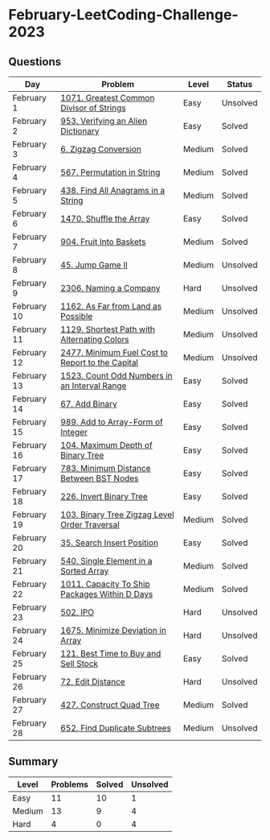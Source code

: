 # February-LeetCoding-Challenge-2023

## Questions
| Day | Problem | Level | Status |
| --- | --- | --- | --- |
| February 1 | [1071. Greatest Common Divisor of Strings](https://leetcode.com/problems/greatest-common-divisor-of-strings/) | Easy | Unsolved |
| February 2 | [953. Verifying an Alien Dictionary](https://leetcode.com/problems/verifying-an-alien-dictionary/) | Easy | Solved |
| February 3 | [6. Zigzag Conversion](https://leetcode.com/problems/zigzag-conversion/) | Medium | Solved |
| February 4 | [567. Permutation in String](https://leetcode.com/problems/permutation-in-string/) | Medium | Solved |
| February 5 | [438. Find All Anagrams in a String](https://leetcode.com/problems/find-all-anagrams-in-a-string/) | Medium | Solved |
| February 6 | [1470. Shuffle the Array](https://leetcode.com/problems/shuffle-the-array/) | Easy | Solved |
| February 7 | [904. Fruit Into Baskets](https://leetcode.com/problems/fruit-into-baskets/) | Medium | Solved |
| February 8 | [45. Jump Game II](https://leetcode.com/problems/jump-game-ii/) | Medium | Unsolved |
| February 9 | [2306. Naming a Company](https://leetcode.com/problems/naming-a-company/) | Hard | Unsolved |
| February 10 | [1162. As Far from Land as Possible](https://leetcode.com/problems/as-far-from-land-as-possible/) | Medium | Unsolved |
| February 11 | [1129. Shortest Path with Alternating Colors](https://leetcode.com/problems/shortest-path-with-alternating-colors/) | Medium | Unsolved |
| February 12 | [2477. Minimum Fuel Cost to Report to the Capital](https://leetcode.com/problems/minimum-fuel-cost-to-report-to-the-capital/) | Medium | Unsolved |
| February 13 | [1523. Count Odd Numbers in an Interval Range](https://leetcode.com/problems/count-odd-numbers-in-an-interval-range/) | Easy | Solved |
| February 14 | [67. Add Binary](https://leetcode.com/problems/add-binary/) | Easy | Solved |
| February 15 | [989. Add to Array-Form of Integer](https://leetcode.com/problems/add-to-array-form-of-integer/) | Easy | Solved |
| February 16 | [104. Maximum Depth of Binary Tree](https://leetcode.com/problems/maximum-depth-of-binary-tree/) | Easy | Solved |
| February 17 | [783. Minimum Distance Between BST Nodes](https://leetcode.com/problems/minimum-distance-between-bst-nodes/) | Easy | Solved |
| February 18 | [226. Invert Binary Tree](https://leetcode.com/problems/invert-binary-tree/) | Easy | Solved |
| February 19 | [103. Binary Tree Zigzag Level Order Traversal](https://leetcode.com/problems/binary-tree-zigzag-level-order-traversal/) | Medium | Solved |
| February 20 | [35. Search Insert Position](https://leetcode.com/problems/search-insert-position/) | Easy | Solved |
| February 21 | [540. Single Element in a Sorted Array](https://leetcode.com/problems/single-element-in-a-sorted-array/) | Medium | Solved |
| February 22 | [1011. Capacity To Ship Packages Within D Days](https://leetcode.com/problems/capacity-to-ship-packages-within-d-days/) | Medium | Solved |
| February 23 | [502. IPO](https://leetcode.com/problems/ipo/) | Hard | Unsolved |
| February 24 | [1675. Minimize Deviation in Array](https://leetcode.com/problems/minimize-deviation-in-array/) | Hard | Unsolved |
| February 25 | [121. Best Time to Buy and Sell Stock](https://leetcode.com/problems/best-time-to-buy-and-sell-stock/) | Easy | Solved |
| February 26 | [72. Edit Distance](https://leetcode.com/problems/edit-distance/) | Hard | Unsolved |
| February 27 | [427. Construct Quad Tree](https://leetcode.com/problems/construct-quad-tree/) | Medium | Solved |
| February 28 | [652. Find Duplicate Subtrees](https://leetcode.com/problems/find-duplicate-subtrees/) | Medium | Unsolved |

## Summary
| Level  | Problems | Solved | Unsolved |
| ---    | --- | --- | --- |
| Easy   | 11 | 10 | 1 |
| Medium | 13 | 9 | 4 |
| Hard   | 4 | 0 | 4 |
